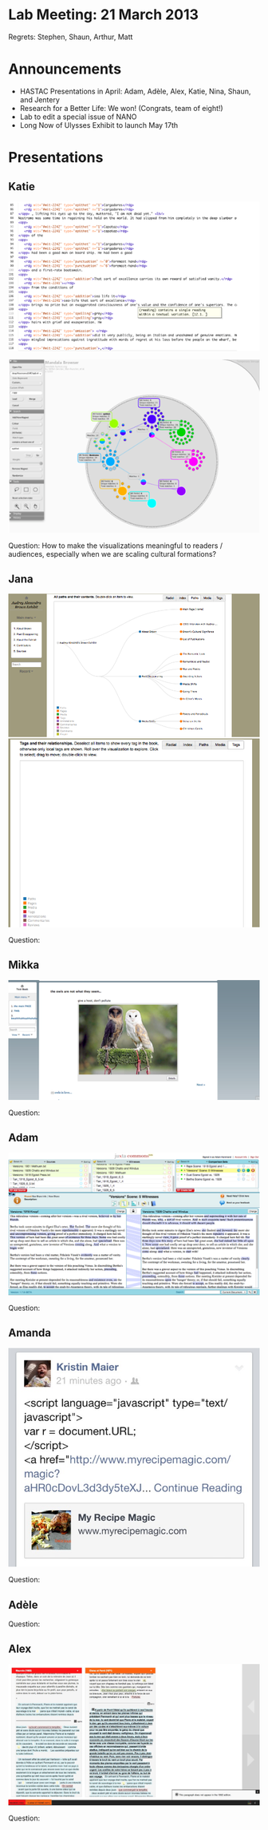# Lab Meeting: 21 March 2013

Regrets: Stephen, Shaun, Arthur, Matt 

# Announcements 

* HASTAC Presentations in April: Adam, Adèle, Alex, Katie, Nina, Shaun, and Jentery
* Research for a Better Life: We won! (Congrats, team of eight!) 
* Lab to edit a special issue of NANO
* Long Now of Ulysses Exhibit to launch May 17th

# Presentations

## Katie 

![Katie's Image](tanigawa1.png)

![Katie's Image](tanigawa2.png)

Question: How to make the visualizations meaningful to readers / audiences, especially when we are scaling cultural formations? 

## Jana 

![Jana's Image](jana1.png)
![Jana's Image](jana2.png) 

Question: 

## Mikka 

![Mikka's Image](jacobsen.png)

Question: 

## Adam 

![Adam's Image](hammond.png)

Question: 

## Amanda

![Amanda's Image](hansen.jpeg)

Question: 

## Adèle

Question: 

## Alex

![Alex's Image](alex.jpg) 

Question:

